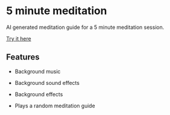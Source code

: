 # 5 minute meditation

AI generated meditation guide for a 5 minute meditation session.

[Try it here]()

## Features

- Background music

- Background sound effects

- Background effects

- Plays a random meditation guide